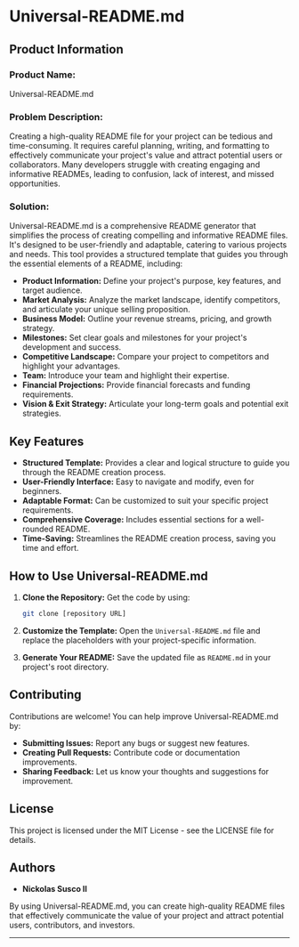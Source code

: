 # Universal-README.md

## Product Information

### Product Name: 
Universal-README.md

### Problem Description: 
Creating a high-quality README file for your project can be tedious and time-consuming. It requires careful planning, writing, and formatting to effectively communicate your project's value and attract potential users or collaborators. Many developers struggle with creating engaging and informative READMEs, leading to confusion, lack of interest, and missed opportunities.

### Solution: 
Universal-README.md is a comprehensive README generator that simplifies the process of creating compelling and informative README files. It's designed to be user-friendly and adaptable, catering to various projects and needs. This tool provides a structured template that guides you through the essential elements of a README, including:

- **Product Information:** Define your project's purpose, key features, and target audience.
- **Market Analysis:** Analyze the market landscape, identify competitors, and articulate your unique selling proposition.
- **Business Model:** Outline your revenue streams, pricing, and growth strategy.
- **Milestones:** Set clear goals and milestones for your project's development and success.
- **Competitive Landscape:** Compare your project to competitors and highlight your advantages.
- **Team:** Introduce your team and highlight their expertise.
- **Financial Projections:** Provide financial forecasts and funding requirements.
- **Vision & Exit Strategy:** Articulate your long-term goals and potential exit strategies.

## Key Features

- **Structured Template:** Provides a clear and logical structure to guide you through the README creation process.
- **User-Friendly Interface:** Easy to navigate and modify, even for beginners.
- **Adaptable Format:** Can be customized to suit your specific project requirements.
- **Comprehensive Coverage:** Includes essential sections for a well-rounded README.
- **Time-Saving:** Streamlines the README creation process, saving you time and effort.

## How to Use Universal-README.md

1. **Clone the Repository:** Get the code by using:
   ```bash
   git clone [repository URL]
   ```

2. **Customize the Template:** Open the `Universal-README.md` file and replace the placeholders with your project-specific information.

3. **Generate Your README:** Save the updated file as `README.md` in your project's root directory.

## Contributing

Contributions are welcome! You can help improve Universal-README.md by:

- **Submitting Issues:** Report any bugs or suggest new features.
- **Creating Pull Requests:** Contribute code or documentation improvements.
- **Sharing Feedback:** Let us know your thoughts and suggestions for improvement.

## License

This project is licensed under the MIT License - see the LICENSE file for details.

## Authors

- **Nickolas Susco II**

By using Universal-README.md, you can create high-quality README files that effectively communicate the value of your project and attract potential users, contributors, and investors. 

---
